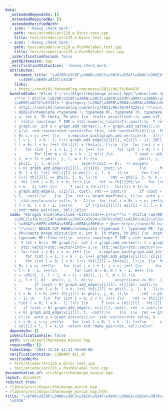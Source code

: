 ```yaml
---
data:
  _extendedDependsOn: []
  _extendedRequiredBy: []
  _extendedVerifiedWith:
  - icon: ':heavy_check_mark:'
    path: test/atcoder/arc129_e.Dinic.test.cpp
    title: test/atcoder/arc129_e.Dinic.test.cpp
  - icon: ':heavy_check_mark:'
    path: test/atcoder/arc129_e.PushRelabel.test.cpp
    title: test/atcoder/arc129_e.PushRelabel.test.cpp
  _isVerificationFailed: false
  _pathExtension: hpp
  _verificationStatusIcon: ':heavy_check_mark:'
  attributes:
    document_title: "\u6700\u5C0F\u30AB\u30C3\u30C8\u554F\u984C\u306Ek\u5024\u3078\
      \u306E\u4E00\u822C\u5316"
    links:
    - https://noshi91.hatenablog.com/entry/2021/06/29/044225
  bundledCode: "#line 2 \"src/Algorithm/monge_mincut.hpp\"\n#include <bits/stdc++.h>\n\
    /**\n * @title \u6700\u5C0F\u30AB\u30C3\u30C8\u554F\u984C\u306Ek\u5024\u3078\u306E\
    \u4E00\u822C\u5316\n * @category \u30A2\u30EB\u30B4\u30EA\u30BA\u30E0\n * @see\
    \ https://noshi91.hatenablog.com/entry/2021/06/29/044225\n */\n\n// BEGIN CUT\
    \ HERE\n\ntemplate <typename T, typename MF, typename Th, typename Ph>\nauto monge_mincut(int\
    \ n, int k, Th theta, Ph phi) {\n  static_assert(std::is_same_v<T, typename MF::flow_t>);\n\
    \  static constexpr T INF = std::numeric_limits<T>::max();\n  T ret = 0;\n  MF\
    \ graph;\n  int s = graph.add_vertex(), t = graph.add_vertex();\n  std::vector<std::vector<int>>\
    \ x;\n  std::vector<std::vector<T>> th(n, std::vector<T>(k));\n  for (int i =\
    \ 0; i < n; i++) {\n    x.emplace_back(graph.add_vertices(k - 1));\n    for (int\
    \ l = 1; l < k - 1; l++) graph.add_edge(x[i][l], x[i][l - 1], INF);\n    for (int\
    \ l = 0; l < k; l++) th[i][l] = theta(i, l);\n  }\n  for (int i = 0; i < n; i++)\n\
    \    for (int j = i + 1; j < n; j++) {\n      for (int l = 0; l < k - 1; l++)\n\
    \        for (int m = 0; m < k - 1; m++) {\n          T cost = -phi(i, j, l +\
    \ 1, m + 1) + phi(i, j, l, m + 1) +\n                   phi(i, j, l + 1, m) -\
    \ phi(i, j, l, m);\n          assert(cost >= 0);  // monge\n          if (cost\
    \ > 0) graph.add_edge(x[i][l], x[j][m], cost);\n        }\n      for (int l =\
    \ 0; l < k; l++) th[i][l] += phi(i, j, l, k - 1);\n      for (int l = 0; l < k;\
    \ l++) th[j][l] += phi(i, j, 0, l);\n      ret -= phi(i, j, 0, k - 1);\n    }\n\
    \  for (int i = 0; i < n; i++) {\n    ret += th[i][0];\n    for (int l = 0; l\
    \ < k - 1; l++) {\n      T cost = th[i][l] - th[i][l + 1];\n      if (cost > 0)\
    \ graph.add_edge(s, x[i][l], cost), ret -= cost;\n      if (cost < 0) graph.add_edge(x[i][l],\
    \ t, -cost);\n    }\n  }\n  ret += graph.maxflow(s, t);\n  auto y = graph.mincut(s);\n\
    \  std::vector<int> sol(n, k - 1);\n  for (int i = 0; i < n; i++)\n    for (int\
    \ l = 0; l < k - 1; l++)\n      if (!y[x[i][l]]) sol[i] = l, l = k;\n  return\
    \ std::make_pair(ret, sol);\n}\n"
  code: "#pragma once\n#include <bits/stdc++.h>\n/**\n * @title \u6700\u5C0F\u30AB\
    \u30C3\u30C8\u554F\u984C\u306Ek\u5024\u3078\u306E\u4E00\u822C\u5316\n * @category\
    \ \u30A2\u30EB\u30B4\u30EA\u30BA\u30E0\n * @see https://noshi91.hatenablog.com/entry/2021/06/29/044225\n\
    \ */\n\n// BEGIN CUT HERE\n\ntemplate <typename T, typename MF, typename Th, typename\
    \ Ph>\nauto monge_mincut(int n, int k, Th theta, Ph phi) {\n  static_assert(std::is_same_v<T,\
    \ typename MF::flow_t>);\n  static constexpr T INF = std::numeric_limits<T>::max();\n\
    \  T ret = 0;\n  MF graph;\n  int s = graph.add_vertex(), t = graph.add_vertex();\n\
    \  std::vector<std::vector<int>> x;\n  std::vector<std::vector<T>> th(n, std::vector<T>(k));\n\
    \  for (int i = 0; i < n; i++) {\n    x.emplace_back(graph.add_vertices(k - 1));\n\
    \    for (int l = 1; l < k - 1; l++) graph.add_edge(x[i][l], x[i][l - 1], INF);\n\
    \    for (int l = 0; l < k; l++) th[i][l] = theta(i, l);\n  }\n  for (int i =\
    \ 0; i < n; i++)\n    for (int j = i + 1; j < n; j++) {\n      for (int l = 0;\
    \ l < k - 1; l++)\n        for (int m = 0; m < k - 1; m++) {\n          T cost\
    \ = -phi(i, j, l + 1, m + 1) + phi(i, j, l, m + 1) +\n                   phi(i,\
    \ j, l + 1, m) - phi(i, j, l, m);\n          assert(cost >= 0);  // monge\n  \
    \        if (cost > 0) graph.add_edge(x[i][l], x[j][m], cost);\n        }\n  \
    \    for (int l = 0; l < k; l++) th[i][l] += phi(i, j, l, k - 1);\n      for (int\
    \ l = 0; l < k; l++) th[j][l] += phi(i, j, 0, l);\n      ret -= phi(i, j, 0, k\
    \ - 1);\n    }\n  for (int i = 0; i < n; i++) {\n    ret += th[i][0];\n    for\
    \ (int l = 0; l < k - 1; l++) {\n      T cost = th[i][l] - th[i][l + 1];\n   \
    \   if (cost > 0) graph.add_edge(s, x[i][l], cost), ret -= cost;\n      if (cost\
    \ < 0) graph.add_edge(x[i][l], t, -cost);\n    }\n  }\n  ret += graph.maxflow(s,\
    \ t);\n  auto y = graph.mincut(s);\n  std::vector<int> sol(n, k - 1);\n  for (int\
    \ i = 0; i < n; i++)\n    for (int l = 0; l < k - 1; l++)\n      if (!y[x[i][l]])\
    \ sol[i] = l, l = k;\n  return std::make_pair(ret, sol);\n}\n"
  dependsOn: []
  isVerificationFile: false
  path: src/Algorithm/monge_mincut.hpp
  requiredBy: []
  timestamp: '2021-12-16 12:41:45+09:00'
  verificationStatus: LIBRARY_ALL_AC
  verifiedWith:
  - test/atcoder/arc129_e.Dinic.test.cpp
  - test/atcoder/arc129_e.PushRelabel.test.cpp
documentation_of: src/Algorithm/monge_mincut.hpp
layout: document
redirect_from:
- /library/src/Algorithm/monge_mincut.hpp
- /library/src/Algorithm/monge_mincut.hpp.html
title: "\u6700\u5C0F\u30AB\u30C3\u30C8\u554F\u984C\u306Ek\u5024\u3078\u306E\u4E00\u822C\
  \u5316"
---
```

